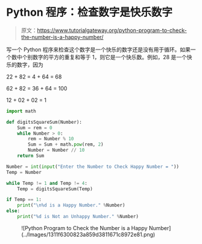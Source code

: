 # Python 程序：检查数字是快乐数字

> 原文：<https://www.tutorialgateway.org/python-program-to-check-the-number-is-a-happy-number/>

写一个 Python 程序来检查这个数字是一个快乐的数字还是没有用于循环。如果一个数中个别数字的平方的重复和等于 1，则它是一个快乐数。例如，28 是一个快乐的数字，因为

22 + 82 = 4 + 64 = 68

62 + 82 = 36 + 64 = 100

12 + 02 + 02 = 1

```py
import math

def digitsSquareSum(Number):
    Sum = rem = 0
    while Number > 0:
        rem = Number % 10
        Sum = Sum + math.pow(rem, 2)
        Number = Number // 10
    return Sum

Number = int(input("Enter the Number to Check Happy Number = "))
Temp = Number

while Temp != 1 and Temp != 4:
    Temp = digitsSquareSum(Temp)

if Temp == 1:
    print("\n%d is a Happy Number." %Number)
else:
    print("%d is Not an Unhappy Number." %Number)
```

<figure class="wp-block-image size-large">![Python Program to Check the Number is a Happy Number](../Images/1311f6300823a859d3811671c8972e81.png)</figure>